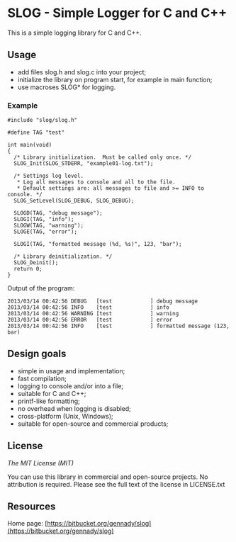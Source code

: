 # SLOG - Simple Logger for C and C++

This is a simple logging library for C and C++.

## Usage

- add files slog.h and slog.c into your project;
- initialize the library on program start, for example in main function;
- use macroses SLOG\* for logging.

### Example

```
#include "slog/slog.h"

#define TAG "test"

int main(void)
{
  /* Library initialization.  Must be called only once. */
  SLOG_Init(SLOG_STDERR, "example01-log.txt");

  /* Settings log level.
   * Log all messages to console and all to the file.
   * Default settings are: all messages to file and >= INFO to console. */
  SLOG_SetLevel(SLOG_DEBUG, SLOG_DEBUG);

  SLOGD(TAG, "debug message");
  SLOGI(TAG, "info");
  SLOGW(TAG, "warning");
  SLOGE(TAG, "error");

  SLOGI(TAG, "formatted message (%d, %s)", 123, "bar");

  /* Library deinitialization. */
  SLOG_Deinit();
  return 0;
}
```

Output of the program:

```
2013/03/14 00:42:56 DEBUG   [test            ] debug message
2013/03/14 00:42:56 INFO    [test            ] info
2013/03/14 00:42:56 WARNING [test            ] warning
2013/03/14 00:42:56 ERROR   [test            ] error
2013/03/14 00:42:56 INFO    [test            ] formatted message (123, bar)
```

## Design goals

- simple in usage and implementation;
- fast compilation;
- logging to console and/or into a file;
- suitable for C and C++;
- printf-like formatting;
- no overhead when logging is disabled;
- cross-platform (Unix, Windows);
- suitable for open-source and commercial products;

## License

_The MIT License (MIT)_

You can use this library in commercial and open-source projects. No attribution is required. Please see the full text of the license in LICENSE.txt

## Resources

Home page: [https://bitbucket.org/gennady/slog](https://bitbucket.org/gennady/slog)
